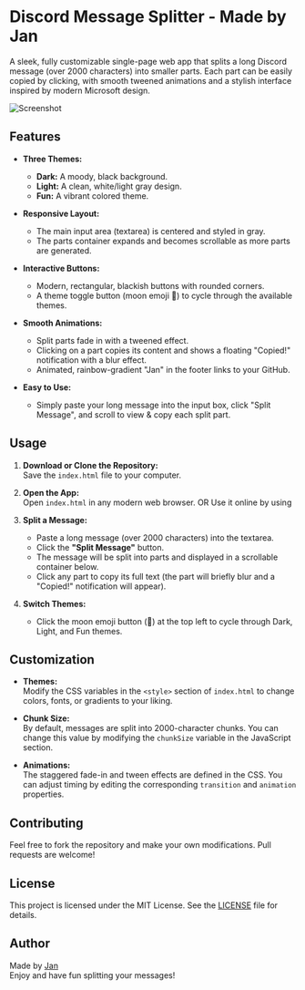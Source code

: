 # Discord Message Splitter - Made by Jan

A sleek, fully customizable single-page web app that splits a long Discord message (over 2000 characters) into smaller parts. Each part can be easily copied by clicking, with smooth tweened animations and a stylish interface inspired by modern Microsoft design.

![Screenshot](https://cdn.discordapp.com/attachments/1344383991205331085/1345221740770623580/Htcsc8H.png?ex=67c3c2e0&is=67c27160&hm=f754c6ebb3cce342435c6ba689df44501f02e7873090be7b5365a659eca6b14e&)

## Features

- **Three Themes:**  
  - **Dark:** A moody, black background.  
  - **Light:** A clean, white/light gray design.  
  - **Fun:** A vibrant colored theme.

- **Responsive Layout:**  
  - The main input area (textarea) is centered and styled in gray.
  - The parts container expands and becomes scrollable as more parts are generated.

- **Interactive Buttons:**  
  - Modern, rectangular, blackish buttons with rounded corners.
  - A theme toggle button (moon emoji 🌙) to cycle through the available themes.

- **Smooth Animations:**  
  - Split parts fade in with a tweened effect.
  - Clicking on a part copies its content and shows a floating "Copied!" notification with a blur effect.
  - Animated, rainbow-gradient "Jan" in the footer links to your GitHub.

- **Easy to Use:**  
  - Simply paste your long message into the input box, click "Split Message", and scroll to view & copy each split part.

## Usage

1. **Download or Clone the Repository:**  
   Save the `index.html` file to your computer.

2. **Open the App:**  
   Open `index.html` in any modern web browser.
OR
  Use it online by using 

3. **Split a Message:**  
   - Paste a long message (over 2000 characters) into the textarea.
   - Click the **"Split Message"** button.
   - The message will be split into parts and displayed in a scrollable container below.
   - Click any part to copy its full text (the part will briefly blur and a "Copied!" notification will appear).

4. **Switch Themes:**  
   - Click the moon emoji button (🌙) at the top left to cycle through Dark, Light, and Fun themes.

## Customization

- **Themes:**  
  Modify the CSS variables in the `<style>` section of `index.html` to change colors, fonts, or gradients to your liking.

- **Chunk Size:**  
  By default, messages are split into 2000-character chunks. You can change this value by modifying the `chunkSize` variable in the JavaScript section.

- **Animations:**  
  The staggered fade-in and tween effects are defined in the CSS. You can adjust timing by editing the corresponding `transition` and `animation` properties.

## Contributing

Feel free to fork the repository and make your own modifications. Pull requests are welcome!

## License

This project is licensed under the MIT License. See the [LICENSE](LICENSE) file for details.

## Author

Made by [Jan](https://github.com/Vloqus)  
Enjoy and have fun splitting your messages!
